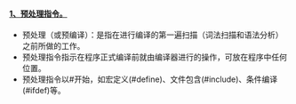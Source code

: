 
#### [1、预处理指令。](https://www.cnblogs.com/clover-toeic/p/3851102.html)

  - 预处理（或预编译）：是指在进行编译的第一遍扫描（词法扫描和语法分析）之前所做的工作。
  - 预处理指令指示在程序正式编译前就由编译器进行的操作，可放在程序中任何位置。
  - 预处理指令以#开始，如宏定义(#define)、文件包含(#include)、条件编译(#ifdef)等。
